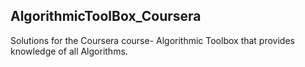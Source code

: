 ## AlgorithmicToolBox_Coursera

Solutions for the Coursera course- Algorithmic Toolbox that provides knowledge of all Algorithms.
